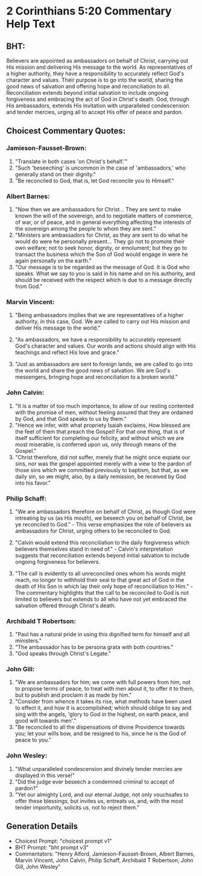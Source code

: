 # 2 Corinthians 5:20 Commentary Help Text

## BHT:
Believers are appointed as ambassadors on behalf of Christ, carrying out His mission and delivering His message to the world. As representatives of a higher authority, they have a responsibility to accurately reflect God's character and values. Their purpose is to go into the world, sharing the good news of salvation and offering hope and reconciliation to all. Reconciliation extends beyond initial salvation to include ongoing forgiveness and embracing the act of God in Christ's death. God, through His ambassadors, extends His invitation with unparalleled condescension and tender mercies, urging all to accept His offer of peace and pardon.

## Choicest Commentary Quotes:
### Jamieson-Fausset-Brown:
1. "Translate in both cases 'on Christ's behalf.'" 
2. "Such 'beseeching' is uncommon in the case of 'ambassadors,' who generally stand on their dignity." 
3. "Be reconciled to God, that is, let God reconcile you to Himself."

### Albert Barnes:
1. "Now then we are ambassadors for Christ... They are sent to make known the will of the sovereign, and to negotiate matters of commerce, of war, or of peace, and in general everything affecting the interests of the sovereign among the people to whom they are sent."
2. "Ministers are ambassadors for Christ, as they are sent to do what he would do were he personally present... They go not to promote their own welfare; not to seek honor, dignity, or emolument; but they go to transact the business which the Son of God would engage in were he again personally on the earth."
3. "Our message is to be regarded as the message of God. It is God who speaks. What we say to you is said in his name and on his authority, and should be received with the respect which is due to a message directly from God."

### Marvin Vincent:
1. "Being ambassadors implies that we are representatives of a higher authority, in this case, God. We are called to carry out His mission and deliver His message to the world."

2. "As ambassadors, we have a responsibility to accurately represent God's character and values. Our words and actions should align with His teachings and reflect His love and grace."

3. "Just as ambassadors are sent to foreign lands, we are called to go into the world and share the good news of salvation. We are God's messengers, bringing hope and reconciliation to a broken world."

### John Calvin:
1. "It is a matter of too much importance, to allow of our resting contented with the promise of men, without feeling assured that they are ordained by God, and that God speaks to us by them."
2. "Hence we infer, with what propriety Isaiah exclaims, How blessed are the feet of them that preach the Gospel! For that one thing, that is of itself sufficient for completing our felicity, and without which we are most miserable, is conferred upon us, only through means of the Gospel."
3. "Christ therefore, did not suffer, merely that he might once expiate our sins, nor was the gospel appointed merely with a view to the pardon of those sins which we committed previously to baptism, but that, as we daily sin, so we might, also, by a daily remission, be received by God into his favor."

### Philip Schaff:
1. "We are ambassadors therefore on behalf of Christ, as though God were intreating by us (as His mouth), we beseech you on behalf of Christ, be ye reconciled to God." - This verse emphasizes the role of believers as ambassadors for Christ, urging others to be reconciled to God. 

2. "Calvin would extend this reconciliation to the daily forgiveness which believers themselves stand in need of." - Calvin's interpretation suggests that reconciliation extends beyond initial salvation to include ongoing forgiveness for believers.

3. "The call is evidently to all unreconciled ones whom his words might reach, no longer to withhold their seal to that great act of God in the death of His Son in which lay their only hope of reconciliation to Him." - The commentary highlights that the call to be reconciled to God is not limited to believers but extends to all who have not yet embraced the salvation offered through Christ's death.

### Archibald T Robertson:
1. "Paul has a natural pride in using this dignified term for himself and all ministers."
2. "The ambassador has to be persona grata with both countries."
3. "God speaks through Christ's Legate."

### John Gill:
1. "We are ambassadors for him; we come with full powers from him, not to propose terms of peace, to treat with men about it, to offer it to them, but to publish and proclaim it as made by him." 
2. "Consider from whence it takes its rise, what methods have been used to effect it, and how it is accomplished; which should oblige to say and sing with the angels, 'glory to God in the highest, on earth peace, and good will towards men'." 
3. "Be reconciled to all the dispensations of divine Providence towards you; let your wills bow, and be resigned to his, since he is the God of peace to you."

### John Wesley:
1. "What unparalleled condescension and divinely tender mercies are displayed in this verse!"
2. "Did the judge ever beseech a condemned criminal to accept of pardon?"
3. "Yet our almighty Lord, and our eternal Judge, not only vouchsafes to offer these blessings, but invites us, entreats us, and, with the most tender importunity, solicits us, not to reject them."


## Generation Details
- Choicest Prompt: "choicest prompt v1"
- BHT Prompt: "bht prompt v3"
- Commentators: "Henry Alford, Jamieson-Fausset-Brown, Albert Barnes, Marvin Vincent, John Calvin, Philip Schaff, Archibald T Robertson, John Gill, John Wesley"
